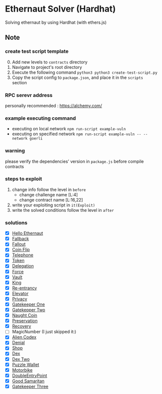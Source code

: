 # Ethernaut Solver (Hardhat)
Solving ethernaut by using Hardhat (with ethers.js)

## Note
### create test script template
0. Add new levels to `contracts` directory
1. Navigate to project's root directory 
2. Execute the following command
    `python3 python3 create-test-script.py`
3. Copy the script config to `package.json`, and place it in the `scripts` section

### RPC serevr address
personally recommended : https://alchemy.com/

### example executing command
- executing on local network
    `npm run-script example-vuln`
- executing on specified network
     `npm run-script example-vuln -- --network goerli`
### warning
please verify the dependencies' version in `package.js` before compile contracts

### steps to exploit
1. change info follow the level in `before`
    - change challenge name [L:4]
    - change contract name [L:16,22]
3. write your exploiting script in `it(Exploit)`
4. write the solved conditions follow the level in `after` 

### solutions
- [x]  [Hello Ethernaut](https://github.com/CokeFung/ethernaut-solver-hardhat/tree/main/test/hello-ethernaut)
- [x]  [Fallback](https://github.com/CokeFung/ethernaut-solver-hardhat/tree/main/test/fallback)
- [x]  [Fallout](https://github.com/CokeFung/ethernaut-solver-hardhat/tree/main/test/fallout)
- [x]  [Coin Flip](https://github.com/CokeFung/ethernaut-solver-hardhat/tree/main/test/coin-flip)
- [x]  [Telephone](https://github.com/CokeFung/ethernaut-solver-hardhat/tree/main/test/telephone)
- [x]  [Token](https://github.com/CokeFung/ethernaut-solver-hardhat/tree/main/test/token)
- [x]  [Delegation](https://github.com/CokeFung/ethernaut-solver-hardhat/tree/main/test/delegation)
- [x]  [Force](https://github.com/CokeFung/ethernaut-solver-hardhat/tree/main/test/force)
- [x]  [Vault](https://github.com/CokeFung/ethernaut-solver-hardhat/tree/main/test/vault)
- [x]  [King](https://github.com/CokeFung/ethernaut-solver-hardhat/tree/main/test/king)
- [x]  [Re-entrancy](https://github.com/CokeFung/ethernaut-solver-hardhat/tree/main/test/re-entrancy)
- [x]  [Elevator](https://github.com/CokeFung/ethernaut-solver-hardhat/tree/main/test/elevator)
- [x]  [Privacy](https://github.com/CokeFung/ethernaut-solver-hardhat/tree/main/test/privacy)
- [x]  [Gatekeeper One](https://github.com/CokeFung/ethernaut-solver-hardhat/tree/main/test/gatekeeper-one)
- [x]  [Gatekepper Two](https://github.com/CokeFung/ethernaut-solver-hardhat/tree/main/test/gatekeeper-two)
- [x]  [Naught Coin](https://github.com/CokeFung/ethernaut-solver-hardhat/tree/main/test/naught-coin)
- [x]  [Preservation](https://github.com/CokeFung/ethernaut-solver-hardhat/tree/main/test/preservation)
- [x]  [Recovery](https://github.com/CokeFung/ethernaut-solver-hardhat/tree/main/test/recovery)
- [ ]  MagicNumber (I just skipped it:)
- [x]  [Alien Codex](https://github.com/CokeFung/ethernaut-solver-hardhat/tree/main/test/alien-codex)
- [x]  [Denial](https://github.com/CokeFung/ethernaut-solver-hardhat/tree/main/test/denial)
- [x]  [Shop](https://github.com/CokeFung/ethernaut-solver-hardhat/tree/main/test/shop)
- [x]  [Dex](https://github.com/CokeFung/ethernaut-solver-hardhat/tree/main/test/dex)
- [x]  [Dex Two](https://github.com/CokeFung/ethernaut-solver-hardhat/tree/main/test/dex-two)
- [x]  [Puzzle Wallet](https://github.com/CokeFung/ethernaut-solver-hardhat/tree/main/test/puzzle-wallet)
- [x]  [Motorbike](https://github.com/CokeFung/ethernaut-solver-hardhat/tree/main/test/motorbike)
- [x]  [DoubleEntryPoint](https://github.com/CokeFung/ethernaut-solver-hardhat/tree/main/test/double-entry-point)
- [x]  [Good Samaritan](https://github.com/CokeFung/ethernaut-solver-hardhat/tree/main/test/good-samaritan)
- [x]  [Gatekeeper Three](https://github.com/CokeFung/ethernaut-solver-hardhat/tree/main/test/gatekeeper-three)